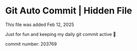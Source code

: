 # Git Auto Commit | Hidden File

This file was added Feb 12, 2025

Just for fun and keeping my daily git commit active 🤪

commit number: 203769
